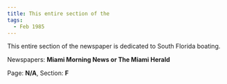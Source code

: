 ```yaml
---  
title: This entire section of the  
tags:  
  - Feb 1985  
---  
```

  
This entire section of the newspaper is dedicated to South Florida boating.  
  
Newspapers: **Miami Morning News or The Miami Herald**  
  
Page: **N/A**, Section: **F** 
